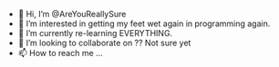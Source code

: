 - 👋 Hi, I’m @AreYouReallySure
- 👀 I’m interested in getting my feet wet again in programming again.
- 🌱 I’m currently re-learning EVERYTHING.
- 💞️ I’m looking to collaborate on ?? Not sure yet
- 📫 How to reach me ...

<!---
AreYouReallySure/AreYouReallySure is a ✨ special ✨ repository because its `README.md` (this file) appears on your GitHub profile.
You can click the Preview link to take a look at your changes.
--->
